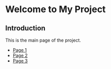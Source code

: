 # Welcome to My Project

## Introduction
This is the main page of the project.

- [Page 1](page1.md)
- [Page 2](page2.md)
- [Page 3](page3.md)
